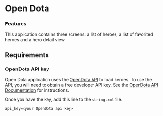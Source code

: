 Open Dota
=============================================

### Features

This application contains three screens: a list of heroes, a list of favorited heroes and a hero detail view.


## Requirements

### OpenDota API key

Open Dota application uses the [OpenDota API](https://www.opendota.com/api-keys) to load heroes. To use the API, you will need to obtain a free developer API key. See the
[OpenDota API Documentation](https://docs.opendota.com/) for instructions.

Once you have the key, add this line to the `string.xml` file.
```
api_key=<your OpenDota api key>
```